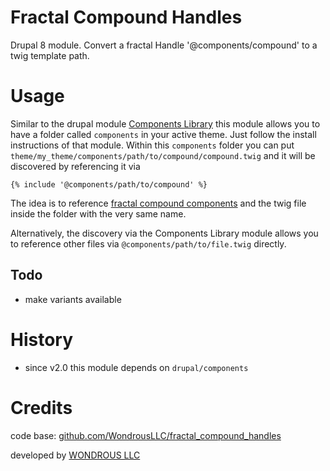# Fractal Compound Handles

Drupal 8 module. Convert a fractal Handle '@components/compound' to a twig template path.

# Usage

Similar to the drupal module [Components Library](https://www.drupal.org/project/components/)
this module allows you to have a folder called `components` in your active theme.
Just follow the install instructions of that module. Within this `components`
folder you can put `theme/my_theme/components/path/to/compound/compound.twig` and it will be
discovered by referencing it via

```twig
{% include '@components/path/to/compound' %}
```

The idea is to reference [fractal compound components](http://fractal.build/guide/components#compound-components)
and the twig file inside the folder with the very same name.

Alternatively, the discovery via the Components Library module allows you to reference
other files via `@components/path/to/file.twig` directly.

## Todo

- make variants available

# History

- since v2.0 this module depends on `drupal/components`

# Credits

code base: [github.com/WondrousLLC/fractal_compound_handles](https://github.com/WondrousLLC/fractal_compound_handles/)

developed by [WONDROUS LLC](https://www.wearewondrous.com/)